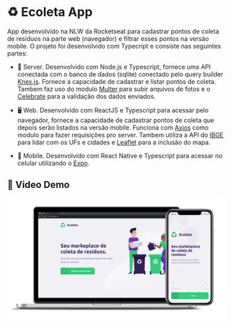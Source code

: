 
# ♻️ Ecoleta App
App desenvolvido na NLW da Rocketseat para cadastrar pontos de coleta de resíduos na parte web (navegador) e filtrar esses pontos na versão mobile. O projeto foi desenvolvido com Typecript e consiste nas seguintes partes:

- 📡 Server. Desenvolvido com Node.js e Typescript, fornece uma API conectada com o banco de dados (sqlite) conectado pelo query builder [Knex.js](http://knexjs.org/). Fornece a capacidade de cadastrar e listar pontos de coleta. Tambem faz uso do modulo [Multer](https://www.npmjs.com/package/multer) para subir arquivos de fotos e o [Celebrate](https://github.com/arb/celebrate) para a validação dos dados enviados.

- 🖥️ Web. Desenvolvido com ReactJS e Typescript para acessar pelo navegador, fornece a capacidade de cadastrar pontos de coleta que depois serão listados na versão mobile. Funciona com [Axios](https://github.com/axios/axios) como modulo para fazer requisições pro server. Tambem utiliza a API do [IBGE](https://servicodados.ibge.gov.br/api/docs) para lidar com os UFs e cidades e [Leaflet](https://leafletjs.com/) para a inclusão do mapa.

- 📱 Mobile. Desenvolvido com React Native e Typescript para acessar no celular utilizando o [Expo](https://expo.io/).  

## 🎥 Video Demo
[![Watch the demo](https://github.com/GuilleAngulo/ecoleta/blob/master/server/uploads/ecoleta.png)](https://youtu.be/3fAo0kZj-zg)
